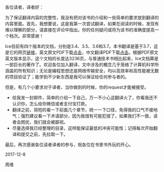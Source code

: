 各位读者，译者好：

为了保证翻译内容的完整性，我没有把对该书的介绍和一些简单的要求放到翻译的内容里面。首先，我想要说，这是我第一次尝试翻译，如果在阅读的时候，发现有难以理解的部分，请直接在评论中指出。你的任何疑问或将为该书的准确度提高一个档次。非常感谢！

Ice目前有四个版本的文档，分别是3.4、3.5、3.6和3.7。本书翻译是基于3.7，这是它的网页[链接](https://doc.zeroc.com/display/Ice37/)，英文原文PDF下载[点击](https://zeroc.com/download/Ice/3.7/Ice-3.7.0.pdf)，中文翻译PDF下载[点击](https://www.gitbook.com/download/pdf/book/weiofcn/ice-manual-cn)。根据PDF原文英文版本显示，这个文档的长度达3236页，与普通技术书相比起来，Ice文档算是一部巨长的著作了。欢迎各位加入翻译，文中涉及的概念几乎笼络了计算机科学所涵盖的所有知识；无论是编程思想还是网络传输安全，均以高效率和高性能被无数的项目验证了；能学到不少新东西是我可以保证给任何参与者的。

但是，有几个小要求对于译者，当你做到的时候，你的request才能被接受。

- 给我发一封邮件，简单的介绍一下自己，万一不小心这翻译火了，你看我还不认识你，怎么给你微信或者支付宝打款。
- 翻译之前，简短的看一下前面几个章节，统一一下口径，免得我的口气不接地气；强烈建议看一下术语部分，因为我很有可能犯错了，如果我们不一致，读者会困扰，我们就会被鄙视。
- 尽量选择我已经整理的目录，这样能保证最低的冲突可能性；记得每次开始翻译和提交之前，先拉取一下。

最后，再次感谢各位读者译者的参与，祝各位在书里书外玩的开心。

2017-12-8

周维
